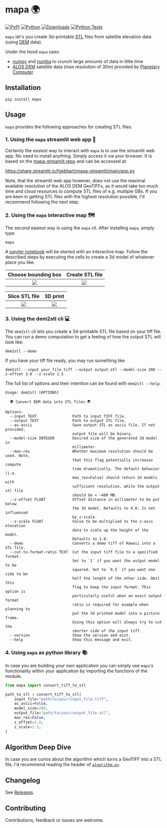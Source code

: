 # mapa 🌍

[![PyPI](https://badge.fury.io/py/mapa.svg)](https://badge.fury.io/py/mapa)
[![Python](https://img.shields.io/pypi/pyversions/mapa.svg?style=plastic)](https://badge.fury.io/py/mapa)
[![Downloads](https://pepy.tech/badge/mapa/month)](https://pepy.tech/project/mapa)
[![Python Tests](https://github.com/fgebhart/mapa/actions/workflows/test.yml/badge.svg)](https://github.com/fgebhart/mapa/actions/workflows/test.yml)

`mapa` let's you create 3d-printable [STL](https://en.wikipedia.org/wiki/STL_(file_format)) files from satellite
elevation data (using [DEM](https://en.wikipedia.org/wiki/Digital_elevation_model) data).

Under the hood `mapa` uses:
* [numpy](https://numpy.org/) and [numba](https://numba.pydata.org/) to crunch large amounts of data in little time
* [ALOS DEM](https://planetarycomputer.microsoft.com/dataset/alos-dem) satellite data (max resolution of 30m) provided by
  [Planetary Computer](https://planetarycomputer.microsoft.com/)


## Installation
```
pip install mapa
```

## Usage
`mapa` provides the following approaches for creating STL files:

### 1. Using the `mapa` streamlit web app 🎈
Certainly the easiest way to interact with `mapa` is to use the streamlit web app. No need to install anything. Simply
access it via your browser. It is based on the [mapa-streamlit repo](https://github.com/fgebhart/mapa-streamlit) and can
be accessed at:

https://share.streamlit.io/fgebhart/mapa-streamlit/main/app.py

Note, that the streamlit web app however, does not use the maximal available resolution of the ALOS DEM GeoTIFFs, as it
would take too much time and cloud resources to compute STL files of e.g. multiple GBs. If you are keen in getting STL
files with the highest resolution possible, I'd recommend following the next step.

### 2. Using the `mapa` interactive map 🗺
The second easiest way is using the `mapa` cli. After installing `mapa`, simply type
```
mapa
```
A [jupyter notebook](https://jupyter.org/) will be started with an interactive map. Follow the described steps by
executing the cells to create a 3d model of whatever place you like.

 Choose bounding box    | Create STL file
:-------------------------:|:-------------------------:
![](https://i.imgur.com/76hcx9Nh.jpg)  |  ![](https://i.imgur.com/llvxlrkh.png)

 Slice STL file         | 3D print
:-------------------------:|:-------------------------:
![](https://i.imgur.com/AKSRHbKh.jpg)  |  ![](https://i.imgur.com/DTc1yTBh.jpg)

### 3. Using the dem2stl cli 💻
The `dem2stl` cli lets you create a 3d-printable STL file based on your tiff file. You can run a demo computation to get
a feeling of how the output STL will look like:
```
dem2stl --demo
```
If you have your tiff file ready, you may run something like
```
dem2stl --input your_file.tiff --output output.stl --model-size 200 --z-offset 3.0 --z-scale 1.5
```
The full list of options and their intention can be found with `dem2stl --help`:
```
Usage: dem2stl [OPTIONS]

  🌍 Convert DEM data into STL files 🌏

Options:
  --input TEXT                Path to input TIFF file.
  --output TEXT               Path to output STL file.
  --as-ascii                  Save output STL as ascii file. If not provided,
                              output file will be binary.
  --model-size INTEGER        Desired size of the generated 3d model in
                              millimeter.
  --max-res                   Whether maximum resolution should be used. Note,
                              that this flag potentially increases compute
                              time dramatically. The default behavior (i.e.
                              max_res=False) should return 3d models with
                              sufficient resolution, while the output stl file
                              should be < ~400 MB.
  --z-offset FLOAT            Offset distance in millimeter to be put below
                              the 3d model. Defaults to 4.0. Is not influenced
                              by z-scale.
  --z-scale FLOAT             Value to be multiplied to the z-axis elevation
                              data to scale up the height of the model.
                              Defaults to 1.0.
  --demo                      Converts a demo tiff of Hawaii into a STL file.
  --cut-to-format-ratio TEXT  Cut the input tiff file to a specified format.
                              Set to `1` if you want the output model to be
                              squared. Set to `0.5` if you want one side to be
                              half the length of the other side. Omit this
                              flag to keep the input format. This option is
                              particularly useful when an exact output format
                              ratio is required for example when planning to
                              put the 3d printed model into a picture frame.
                              Using this option will always try to cut the
                              shorter side of the input tiff.
  --version                   Show the version and exit.
  --help                      Show this message and exit.
```

### 4. Using `mapa` as python library 📚
In case you are building your own application you can simply use `mapa`'s functionality within your application by importing the functions of the module.
```python
from mapa import convert_tiff_to_stl

path_to_stl = convert_tiff_to_stl(
    input_file="path/to/your/input_file.tiff",
    as_ascii=False,
    model_size=200,
    output_file="path/to/your/output_file.stl",
    max_res=False,
    z_offset=3.0,
    z_scale=1.5,
)
```


## Algorithm Deep Dive

In case you are curios about the algorithm which turns a GeoTIFF into a STL file, I'd recommend reading the header of
[`algorithm.py`](https://github.com/fgebhart/mapa/blob/main/mapa/algorithm.py).


## Changelog

See [Releases](https://github.com/fgebhart/mapa/releases).


## Contributing

Contributions, feedback or issues are welcome.
